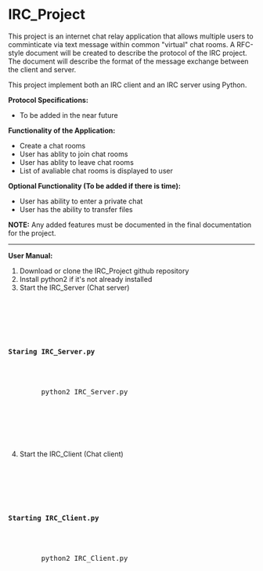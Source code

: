 # IRC_Project
This project is an internet chat relay application that allows multiple users to comminticate via text message within common "virtual" chat rooms. A RFC-style document will be created to describe the protocol of the IRC project. The document will describe the format of the message exchange between the client and server.

This project implement both an IRC client and an IRC server using Python.

__Protocol Specifications:__

* To be added in the near future

__Functionality of the Application:__

* Create a chat rooms
* User has ablity to join chat rooms
* User has ablity to leave chat rooms
* List of avaliable chat rooms is displayed to user

__Optional Functionality (To be added if there is time):__

* User has ability to enter a private chat
* User has the ability to transfer files

__NOTE:__ Any added features must be documented in the final documentation for the project.

-------------------------------------------------------------------------
__User Manual:__
1) Download or clone the IRC_Project github repository
2) Install python2 if it's not already installed
3) Start the IRC_Server (Chat server)

<pre>
  <div class="container">
    <div class="title">
      <h4>Staring IRC_Server.py</h4>
      <div class="code">
        python2 IRC_Server.py
      </div>
    </div>
  </div>
</pre>

4) Start the IRC_Client (Chat client)

<pre>
  <div class="container">
    <div class="title">
      <h4>Starting IRC_Client.py</h4>
      <div class="code">
        python2 IRC_Client.py
      </div>
    </div>
  </div>
</pre>
